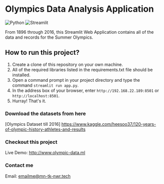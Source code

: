 # Olympics Data Analysis Application 

![Python](https://img.shields.io/badge/Python-3.9-blueviolet)
![Streamlit](https://img.shields.io/badge/Streamlit-0.87-blueviolet)

From 1896 through 2016, this Streamlit Web Application contains all of the data and records for the Summer Olympics.

## How to run this project?

1. Create a clone of this repository on your own machine.
2. All of the required libraries listed in the requirements.txt file should be installed.
3. Open a command prompt in your project directory and type the command `streamlit run app.py`. 
4. In the address box of your browser, enter `http://192.168.22.189:8501` or `http://localhost:8501`.
5. Hurray! That's it.

### Download the datasets from here
[Olympics Dataset till 2016] https://www.kaggle.com/heesoo37/120-years-of-olympic-history-athletes-and-results

### Checkout this project
Live Demo: http://www.olympic-data.ml

### Contact me
Email: [emailme@mn-tk-nwr.tech](mailto:emailme@mn-tk-nwr.tech)